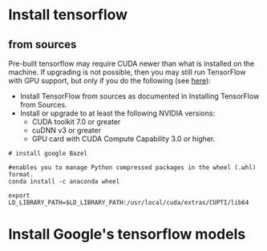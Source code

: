# Install tensorflow

## from sources

Pre-built tensorflow may require CUDA newer than what is installed on the machine.  If upgrading is not possible, then you may still run TensorFlow with GPU support, but only if you do the following (see [here](https://www.tensorflow.org/install/install_linux#NVIDIARequirements)):
- Install TensorFlow from sources as documented in Installing TensorFlow from Sources.
- Install or upgrade to at least the following NVIDIA versions:
  - CUDA toolkit 7.0 or greater
  - cuDNN v3 or greater
  - GPU card with CUDA Compute Capability 3.0 or higher.

``` steps I performed on Ubuntu 16.04
# install google Bazel

#enables you to manage Python compressed packages in the wheel (.whl) format.
conda install -c anaconda wheel

export LD_LIBRARY_PATH=$LD_LIBRARY_PATH:/usr/local/cuda/extras/CUPTI/lib64 
```

# Install Google's tensorflow models


